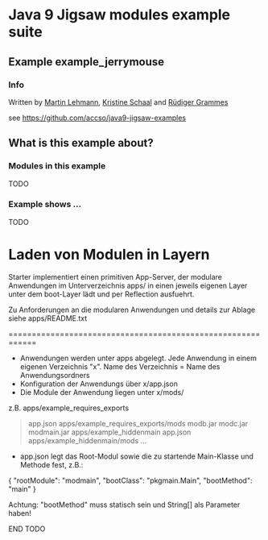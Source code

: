 ﻿ # Java 9 Jigsaw modules example suite
## Example example_jerrymouse

### Info
Written by [Martin Lehmann](https://github.com/MartinLehmann1971), [Kristine Schaal](https://github.com/kristines) and [Rüdiger Grammes](https://github.com/rgrammes) 

see https://github.com/accso/java9-jigsaw-examples

## What is this example about?

### Modules in this example
TODO

### Example shows ...
TODO

Laden von Modulen in Layern
============================================================
Starter implementiert einen primitiven App-Server, der modulare Anwendungen im Unterverzeichnis apps/ in einen jeweils 
eigenen Layer unter dem boot-Layer lädt und per Reflection ausfuehrt.

Zu Anforderungen an die modularen Anwendungen und details zur Ablage siehe apps/README.txt 

============================================================


* Anwendungen werden unter apps abgelegt. Jede Anwendung in einem eigenen Verzeichnis "x". Name des Verzeichnis = Name des Anwendungsordners
* Konfiguration der Anwendungs über x/app.json
* Die Module der Anwendung liegen unter x/mods/

z.B.
apps/example_requires_exports
> app.json
apps/example_requires_exports/mods
> modb.jar
> modc.jar
> modmain.jar
apps/example_hiddenmain
> app.json
apps/example_hiddenmain/mods
> ...

* app.json legt das Root-Modul sowie die zu startende Main-Klasse und Methode fest, z.B.:

{
  "rootModule": "modmain",
  "bootClass": "pkgmain.Main",
  "bootMethod": "main"
}

Achtung: "bootMethod" muss statisch sein und String[] als Parameter haben!

END TODO
